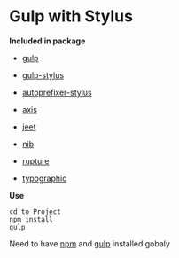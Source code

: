# Gulp with Stylus
**Included in package**

* [gulp](https://github.com/gulpjs/gulp)
* [gulp-stylus](https://github.com/stevelacy/gulp-stylus)

* [autoprefixer-stylus](https://github.com/jenius/autoprefixer-stylus)
* [axis](https://github.com/jenius/axis)
* [jeet](https://github.com/mojotech/jeet/tree/master/stylus)
* [nib](https://github.com/tj/nib)
* [rupture](https://github.com/jenius/rupture)
* [typographic](https://github.com/corysimmons/typographic)

**Use**

```
cd to Project
npm install
gulp
```

Need to have [npm](https://nodejs.org/) and [gulp](http://gulpjs.com/) installed gobaly